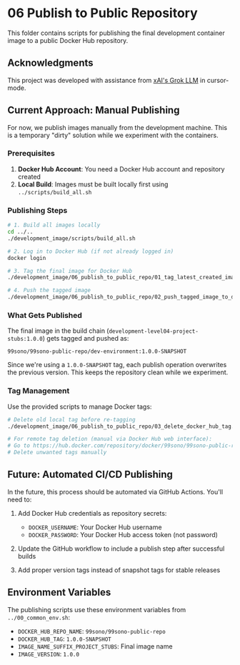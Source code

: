 # 06 Publish to Public Repository

This folder contains scripts for publishing the final development container image to a public Docker Hub repository.

## Acknowledgments

This project was developed with assistance from [xAI's Grok LLM](https://x.ai) in cursor-mode.

## Current Approach: Manual Publishing

For now, we publish images manually from the development machine. This is a temporary "dirty" solution while we experiment with the containers.

### Prerequisites

1. **Docker Hub Account**: You need a Docker Hub account and repository created
2. **Local Build**: Images must be built locally first using `../scripts/build_all.sh`

### Publishing Steps

```bash
# 1. Build all images locally
cd ../..
./development_image/scripts/build_all.sh

# 2. Log in to Docker Hub (if not already logged in)
docker login

# 3. Tag the final image for Docker Hub
./development_image/06_publish_to_public_repo/01_tag_latest_created_image_before_publish_to_github.sh

# 4. Push the tagged image
./development_image/06_publish_to_public_repo/02_push_tagged_image_to_docker_hub.sh
```

### What Gets Published

The final image in the build chain (`development-level04-project-stubs:1.0.0`) gets tagged and pushed as:
```
99sono/99sono-public-repo/dev-environment:1.0.0-SNAPSHOT
```

Since we're using a `1.0.0-SNAPSHOT` tag, each publish operation overwrites the previous version. This keeps the repository clean while we experiment.

### Tag Management

Use the provided scripts to manage Docker tags:

```bash
# Delete old local tag before re-tagging
./development_image/06_publish_to_public_repo/03_delete_docker_hub_tag.sh --local

# For remote tag deletion (manual via Docker Hub web interface):
# Go to https://hub.docker.com/repository/docker/99sono/99sono-public-repo/dev-environment/tags
# Delete unwanted tags manually
```

## Future: Automated CI/CD Publishing

In the future, this process should be automated via GitHub Actions. You'll need to:

1. Add Docker Hub credentials as repository secrets:
   - `DOCKER_USERNAME`: Your Docker Hub username
   - `DOCKER_PASSWORD`: Your Docker Hub access token (not password)

2. Update the GitHub workflow to include a publish step after successful builds

3. Add proper version tags instead of snapshot tags for stable releases

## Environment Variables

The publishing scripts use these environment variables from `../00_common_env.sh`:
- `DOCKER_HUB_REPO_NAME`: `99sono/99sono-public-repo`
- `DOCKER_HUB_TAG`: `1.0.0-SNAPSHOT`
- `IMAGE_NAME_SUFFIX_PROJECT_STUBS`: Final image name
- `IMAGE_VERSION`: `1.0.0`
